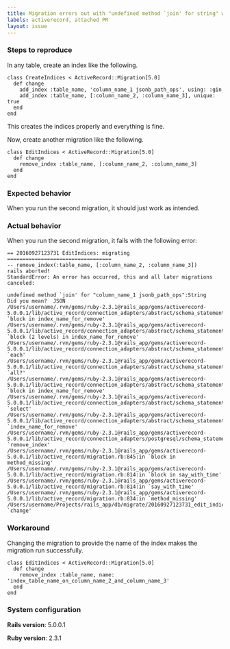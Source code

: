 ```yaml
---
title: Migration errors out with "undefined method `join' for string" when removing an index from a table which contains a PG "jsonb_path_ops" index
labels: activerecord, attached PR
layout: issue
---
```


### Steps to reproduce

In any table, create an index like the following.

```
class CreateIndices < ActiveRecord::Migration[5.0]
  def change
    add_index :table_name, 'column_name_1 jsonb_path_ops', using: :gin
    add_index :table_name, [:column_name_2, :column_name_3], unique: true
  end
end
```

This creates the indices properly and everything is fine.

Now, create another migration like the following.

```
class EditIndices < ActiveRecord::Migration[5.0]
  def change
    remove_index :table_name, [:column_name_2, :column_name_3]
  end
end
```
### Expected behavior

When you run the second migration, it should just work as intended.
### Actual behavior

When you run the second migration, it fails with the following error:

```
== 20160927123731 EditIndices: migrating ==================================
-- remove_index(:table_name, [:column_name_2, :column_name_3])
rails aborted!
StandardError: An error has occurred, this and all later migrations canceled:

undefined method `join' for "column_name_1 jsonb_path_ops":String
Did you mean?  JSON
/Users/username/.rvm/gems/ruby-2.3.1@rails_app/gems/activerecord-5.0.0.1/lib/active_record/connection_adapters/abstract/schema_statements.rb:1210:in `block in index_name_for_remove'
/Users/username/.rvm/gems/ruby-2.3.1@rails_app/gems/activerecord-5.0.0.1/lib/active_record/connection_adapters/abstract/schema_statements.rb:1215:in `block (2 levels) in index_name_for_remove'
/Users/username/.rvm/gems/ruby-2.3.1@rails_app/gems/activerecord-5.0.0.1/lib/active_record/connection_adapters/abstract/schema_statements.rb:1215:in `each'
/Users/username/.rvm/gems/ruby-2.3.1@rails_app/gems/activerecord-5.0.0.1/lib/active_record/connection_adapters/abstract/schema_statements.rb:1215:in `all?'
/Users/username/.rvm/gems/ruby-2.3.1@rails_app/gems/activerecord-5.0.0.1/lib/active_record/connection_adapters/abstract/schema_statements.rb:1215:in `block in index_name_for_remove'
/Users/username/.rvm/gems/ruby-2.3.1@rails_app/gems/activerecord-5.0.0.1/lib/active_record/connection_adapters/abstract/schema_statements.rb:1215:in `select'
/Users/username/.rvm/gems/ruby-2.3.1@rails_app/gems/activerecord-5.0.0.1/lib/active_record/connection_adapters/abstract/schema_statements.rb:1215:in `index_name_for_remove'
/Users/username/.rvm/gems/ruby-2.3.1@rails_app/gems/activerecord-5.0.0.1/lib/active_record/connection_adapters/postgresql/schema_statements.rb:563:in `remove_index'
/Users/username/.rvm/gems/ruby-2.3.1@rails_app/gems/activerecord-5.0.0.1/lib/active_record/migration.rb:845:in `block in method_missing'
/Users/username/.rvm/gems/ruby-2.3.1@rails_app/gems/activerecord-5.0.0.1/lib/active_record/migration.rb:814:in `block in say_with_time'
/Users/username/.rvm/gems/ruby-2.3.1@rails_app/gems/activerecord-5.0.0.1/lib/active_record/migration.rb:814:in `say_with_time'
/Users/username/.rvm/gems/ruby-2.3.1@rails_app/gems/activerecord-5.0.0.1/lib/active_record/migration.rb:834:in `method_missing'
/Users/username/Projects/rails_app/db/migrate/20160927123731_edit_indices.rb:3:in `change'

```
### Workaround

Changing the migration to provide the name of the index makes the migration run successfully.

```
class EditIndices < ActiveRecord::Migration[5.0]
  def change
    remove_index :table_name, name: 'index_table_name_on_column_name_2_and_column_name_3'
  end
end
```
### System configuration

**Rails version**: 5.0.0.1

**Ruby version**: 2.3.1

